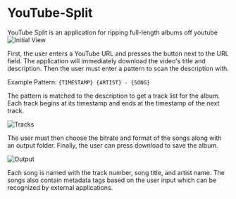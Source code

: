 # YouTube-Split
YouTube Split is an application for ripping full-length albums off youtube
![Initial View](https://i.imgur.com/Num5jno.png)

First, the user enters a YouTube URL and presses the button next to the URL field.
The application will immediately download the video's title and description.
Then the user must enter a pattern to scan the description with.

Example Pattern:
```{TIMESTAMP} {ARTIST} - {SONG}```

The pattern is matched to the description to get a track list for the album.
Each track begins at its timestamp and ends at the timestamp of the next track.

![Tracks](https://i.imgur.com/xK3lpkU.png)

The user must then choose the bitrate and format of the songs along with an output folder.
Finally, the user can press download to save the album.

![Output](https://i.imgur.com/jjUU7ld.png)

Each song is named with the track number, song title, and artist name.
The songs also contain metadata tags based on the user input which can be recognized by external applications.
